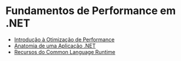 # Fundamentos de Performance em .NET

- [Introdução à Otimização de Performance](./Introdução%20à%20Otimização%20de%20Performance.md)
- [Anatomia de uma Aplicação .NET](./Anatomia%20de%20uma%20Aplicação%20.NET.md)
- [Recursos do Common Language Runtime](Recursos%20do%20Common%20Language%20Runtime.md)